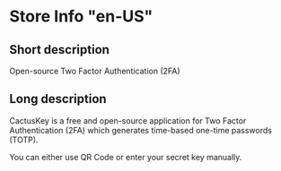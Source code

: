 # Store Info "en-US"

## Short description
Open-source Two Factor Authentication (2FA)

## Long description
CactusKey is a free and open-source application for Two Factor Authentication (2FA) which generates time-based one-time passwords (TOTP).

You can either use QR Code or enter your secret key manually.